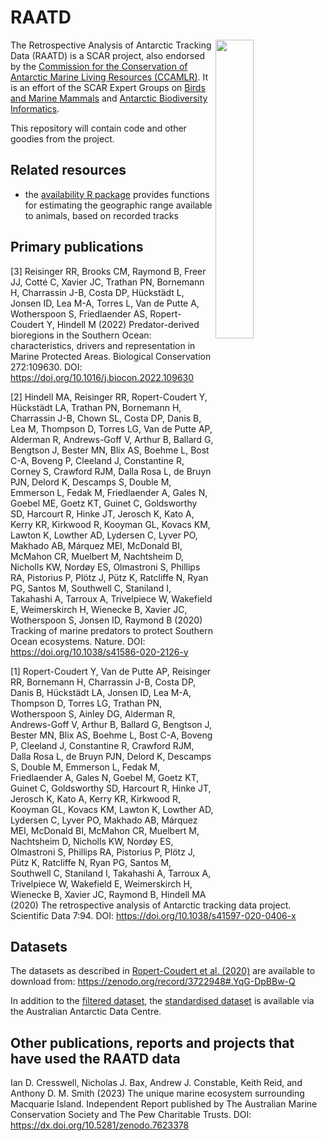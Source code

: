 # RAATD

<img align="right" width="35%" src="https://rawgit.com/SCAR/RAATD/master/logo/RAATD_logo.jpg" />

The Retrospective Analysis of Antarctic Tracking Data (RAATD) is a SCAR project, also endorsed by the [Commission for the Conservation of Antarctic Marine Living Resources (CCAMLR)](https://www.ccamlr.org/). It is an effort of the SCAR Expert Groups on [Birds and Marine Mammals](https://www.scar.org/science/eg-bamm/) and [Antarctic Biodiversity Informatics](https://www.scar.org/science/egabi/abi/).

This repository will contain code and other goodies from the project.

## Related resources

- the [availability R package](https://github.com/AustralianAntarcticDataCentre/availability) provides functions for estimating the geographic range available to animals, based on recorded tracks

## Primary publications

[3] Reisinger RR, Brooks CM, Raymond B, Freer JJ, Cotté C, Xavier JC, Trathan PN, Bornemann H, Charrassin J-B, Costa DP, Hückstädt L, Jonsen ID, Lea M-A, Torres L, Van de Putte A, Wotherspoon S, Friedlaender AS, Ropert-Coudert Y, Hindell M (2022) Predator-derived bioregions in the Southern Ocean: characteristics, drivers and representation in Marine Protected Areas.
Biological Conservation 272:109630. DOI: https://doi.org/10.1016/j.biocon.2022.109630

[2] Hindell MA, Reisinger RR, Ropert-Coudert Y, Hückstädt LA, Trathan PN, Bornemann H, Charrassin J-B, Chown SL, Costa DP, Danis B, Lea M, Thompson D, Torres LG, Van de Putte AP, Alderman R, Andrews-Goff V, Arthur B, Ballard G, Bengtson J, Bester MN, Blix AS, Boehme L, Bost C-A, Boveng P, Cleeland J, Constantine R, Corney S, Crawford RJM, Dalla Rosa L, de Bruyn PJN, Delord K, Descamps S, Double M, Emmerson L, Fedak M, Friedlaender A, Gales N, Goebel ME, Goetz KT, Guinet C, Goldsworthy SD, Harcourt R, Hinke JT, Jerosch K, Kato A, Kerry KR, Kirkwood R, Kooyman GL, Kovacs KM, Lawton K, Lowther AD, Lydersen C, Lyver PO, Makhado AB, Márquez MEI, McDonald BI, McMahon CR, Muelbert M, Nachtsheim D, Nicholls KW, Nordøy ES, Olmastroni S, Phillips RA, Pistorius P, Plötz J, Pütz K, Ratcliffe N, Ryan PG, Santos M, Southwell C, Staniland I, Takahashi A, Tarroux A, Trivelpiece W, Wakefield E, Weimerskirch H, Wienecke B, Xavier JC, Wotherspoon S, Jonsen ID, Raymond B (2020) Tracking of marine predators to protect Southern Ocean ecosystems. Nature. DOI: https://doi.org/10.1038/s41586-020-2126-y

[1] Ropert-Coudert Y, Van de Putte AP, Reisinger RR, Bornemann H, Charrassin J-B, Costa DP, Danis B, Hückstädt LA, Jonsen ID, Lea M-A, Thompson D, Torres LG, Trathan PN, Wotherspoon S, Ainley DG, Alderman R, Andrews-Goff V, Arthur B, Ballard G, Bengtson J, Bester MN, Blix AS, Boehme L, Bost C-A, Boveng P, Cleeland J, Constantine R, Crawford RJM, Dalla Rosa L, de Bruyn PJN, Delord K, Descamps S, Double M, Emmerson L, Fedak M, Friedlaender A, Gales N, Goebel M, Goetz KT, Guinet C, Goldsworthy SD, Harcourt R, Hinke JT, Jerosch K, Kato A, Kerry KR, Kirkwood R, Kooyman GL, Kovacs KM, Lawton K, Lowther AD, Lydersen C, Lyver PO, Makhado AB, Márquez MEI, McDonald BI, McMahon CR, Muelbert M, Nachtsheim D, Nicholls KW, Nordøy ES, Olmastroni S, Phillips RA, Pistorius P, Plötz J, Pütz K, Ratcliffe N, Ryan PG, Santos M, Southwell C, Staniland I, Takahashi A, Tarroux A, Trivelpiece W, Wakefield E, Weimerskirch H, Wienecke B, Xavier JC, Raymond B, Hindell MA (2020) The retrospective analysis of Antarctic tracking data project. Scientific Data 7:94. DOI: https://doi.org/10.1038/s41597-020-0406-x

## Datasets
The datasets as described in [Ropert-Coudert et al. (2020)](https://doi.org/10.1038/s41597-020-0406-x) are available to download from:
https://zenodo.org/record/3722948#.YqG-DpBBw-Q

In addition to the [filtered dataset](https://data.aad.gov.au/datasets/science/SCAR_EGBAMM_RAATD_2018_Filtered), the [standardised dataset](https://data.aad.gov.au/metadata/SCAR_EGBAMM_RAATD_2018_Standardised) is available via the Australian Antarctic Data Centre.

## Other publications, reports and projects that have used the RAATD data
Ian D. Cresswell, Nicholas J. Bax, Andrew J. Constable, Keith Reid, and Anthony D. M. Smith (2023) The unique marine ecosystem surrounding Macquarie Island. Independent Report published by The Australian Marine Conservation Society and The Pew Charitable Trusts. DOI: https://dx.doi.org/10.5281/zenodo.7623378
